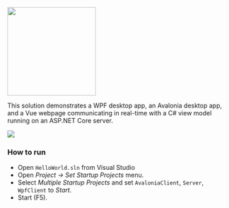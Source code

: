<p ><img width="200px" src="http://dotnetify.net/content/images/dotnetify-logo.png"></p>

This solution demonstrates a WPF desktop app, an Avalonia desktop app, and a Vue webpage communicating in real-time with a C# view model running on an ASP.NET Core server.

<img src="http://dotnetify.net/content/images/Wpf_Avalonia_Demo.gif" />

### How to run

- Open `HelloWorld.sln` from Visual Studio
- Open _Project -> Set Startup Projects_ menu.
- Select _Multiple Startup Projects_ and set `AvaloniaClient`, `Server`, `WpfClient` to _Start_.
- Start (F5).
